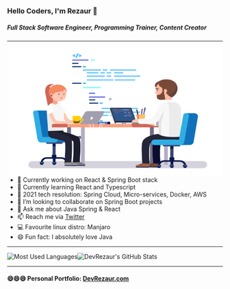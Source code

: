 ### Hello Coders, I'm Rezaur 👋

##### Full Stack Software Engineer, Programming Trainer, Content Creator

---

<img align="right" alt="GIF" src="https://raw.githubusercontent.com/DevRezaur/DevRezaur/main/images/coder.gif?raw=true" width="500" height="300" />

<br />

- 🔭 Currently working on React & Spring Boot stack
- 🌱 Currently learning React and Typescript
- 🎯 2021 tech resolution: Spring Cloud, Micro-services, Docker, AWS
- 👯 I’m looking to collaborate on Spring Boot projects
- 💬 Ask me about Java Spring & React
- 📫 Reach me via [Twitter](https://twitter.com/DevRezaur)
- 💻 Favourite linux distro: Manjaro
- 😄 Fun fact: I absolutely love Java

---

<img align="left" alt="Most Used Languages" src="https://github-readme-stats.vercel.app/api/top-langs/?username=DevRezaur&theme=radical" />

<img aligh="right" alt="DevRezaur's GitHub Stats" src="https://github-readme-stats.vercel.app/api?username=DevRezaur&show_icons=true&theme=radical" />

---

#### 😄😄😄 Personal Portfolio: [DevRezaur.com](http://devrezaur.com)
